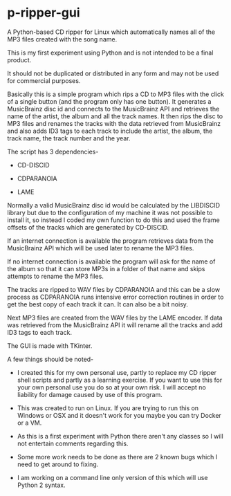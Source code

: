 # p-ripper-gui
A Python-based CD ripper for Linux which automatically names all of the MP3 files created with the song name.

This is my first experiment using Python and is not intended to be a final product.

It should not be duplicated or distributed in any form and may not be used for commercial purposes.

Basically this is a simple program which rips a CD to MP3 files with the click of a single button (and the program only has one button). It generates a MusicBrainz disc id and connects to the MusicBrainz API and retrieves the name of the artist, the album and all the track names. It then rips the disc to MP3 files and renames the tracks with the data retrieved from MusicBrainz and also adds ID3 tags to each track to include the artist, the album, the track name, the track number and the year.

The script has 3 dependencies-

- CD-DISCID

- CDPARANOIA

- LAME

Normally a valid MusicBrainz disc id would be calculated by the LIBDISCID library but due to the configuration of my machine it was not possible to install it, so instead I coded my own function to do this and used the frame offsets of the tracks which are generated by CD-DISCID.

If an internet connection is available the program retrieves data from the MusicBrainz API which will be used later to rename the MP3 files.

If no internet connection is available the program will ask for the name of the album so that it can store MP3s in a folder of that name and skips attempts to rename the MP3 files.

The tracks are ripped to WAV files by CDPARANOIA and this can be a slow process as CDPARANOIA runs intensive error correction routines in order to get the best copy of each track it can. It can also be a bit noisy.

Next MP3 files are created from the WAV files by the LAME encoder. If data was retrieved from the MusicBrainz API it will rename all the tracks and add ID3 tags to each track.

The GUI is made with TKinter.

A few things should be noted-

- I created this for my own personal use, partly to replace my CD ripper shell scripts and partly as a learning exercise. If you want to use this for your own personal use you do so at your own risk. I will accept no liability for damage caused by use of this program.

- This was created to run on Linux. If you are trying to run this on Windows or OSX and it doesn't work for you maybe you can try Docker or a VM.

- As this is a first experiment with Python there aren't any classes so I will not entertain comments regarding this.

- Some more work needs to be done as there are 2 known bugs which I need to get around to fixing.

- I am working on a command line only version of this which will use Python 2 syntax.

